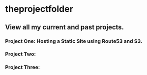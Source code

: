 # theprojectfolder

## View all my current and past projects. 

### Project One: Hosting a Static Site using Route53 and S3.
### Project Two:
### Project Three:
